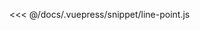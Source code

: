 <ClientOnly>
  <code-view name="line-point" :is-code-view="false"/>
</ClientOnly>

<<< @/docs/.vuepress/snippet/line-point.js
